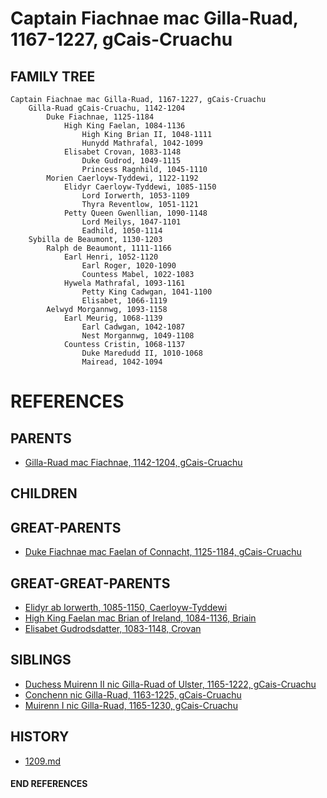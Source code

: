 # Captain Fiachnae mac Gilla-Ruad, 1167-1227, gCais-Cruachu

## FAMILY TREE 
```
Captain Fiachnae mac Gilla-Ruad, 1167-1227, gCais-Cruachu
    Gilla-Ruad gCais-Cruachu, 1142-1204
        Duke Fiachnae, 1125-1184
            High King Faelan, 1084-1136
                High King Brian II, 1048-1111
                Hunydd Mathrafal, 1042-1099
            Elisabet Crovan, 1083-1148            
                Duke Gudrod, 1049-1115
                Princess Ragnhild, 1045-1110
        Morien Caerloyw-Tyddewi, 1122-1192
            Elidyr Caerloyw-Tyddewi, 1085-1150
                Lord Iorwerth, 1053-1109
                Thyra Reventlow, 1051-1121
            Petty Queen Gwenllian, 1090-1148
                Lord Meilys, 1047-1101
                Eadhild, 1050-1114
    Sybilla de Beaumont, 1130-1203
        Ralph de Beaumont, 1111-1166
            Earl Henri, 1052-1120
                Earl Roger, 1020-1090
                Countess Mabel, 1022-1083
            Hywela Mathrafal, 1093-1161
                Petty King Cadwgan, 1041-1100
                Elisabet, 1066-1119
        Aelwyd Morgannwg, 1093-1158
            Earl Meurig, 1068-1139
                Earl Cadwgan, 1042-1087
                Nest Morgannwg, 1049-1108
            Countess Cristin, 1068-1137
                Duke Maredudd II, 1010-1068
                Mairead, 1042-1094        
```


# REFERENCES

## PARENTS 
* [Gilla-Ruad mac Fiachnae, 1142-1204, gCais-Cruachu](gilla-ruad_mac_fiachnae_1142.md)

## CHILDREN 

## GREAT-PARENTS 
* [Duke Fiachnae mac Faelan of Connacht, 1125-1184, gCais-Cruachu](fiachnae_mac_faelan_1125.md)

## GREAT-GREAT-PARENTS 
* [Elidyr ab Iorwerth, 1085-1150, Caerloyw-Tyddewi](elidyr_ab_iorwerth_1085.md)
* [High King Faelan mac Brian of Ireland, 1084-1136, Briain](faelan_mac_brian_1084.md)
* [Elisabet Gudrodsdatter, 1083-1148, Crovan](elisabet_gudrodsdatter_1083.md)
## SIBLINGS

* [Duchess Muirenn II nic Gilla-Ruad of Ulster, 1165-1222, gCais-Cruachu](muirenn_ii_nic_gilla-ruad_1165.md)
* [Conchenn nic Gilla-Ruad, 1163-1225, gCais-Cruachu](conchenn_nic_gilla-ruad_1163.md)
* [Muirenn I nic Gilla-Ruad, 1165-1230, gCais-Cruachu](muirenn_i_nic_gilla-ruad_1165.md)
 
## HISTORY
* [1209.md](../h/1209.md)

#### END REFERENCES
